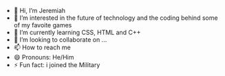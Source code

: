 - 👋 Hi, I’m Jeremiah
- 👀 I’m interested in the future of technology and the coding behind some of my favoite games
- 🌱 I’m currently learning CSS, HTML and C++
- 💞️ I’m looking to collaborate on ...
- 📫 How to reach me 
- 😄 Pronouns: He/Him
- ⚡ Fun fact: i joined the Military

<!---
JerValo/JerValo is a ✨ special ✨ repository because its `README.md` (this file) appears on your GitHub profile.
You can click the Preview link to take a look at your changes.
--->
